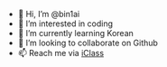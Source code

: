 - 👋 Hi, I’m @bin1ai
- 👀 I’m interested in coding
- 🌱 I’m currently learning Korean
- 💞️ I’m looking to collaborate on Github
- 📫 Reach me via [iClass](https://iClass.cc)
